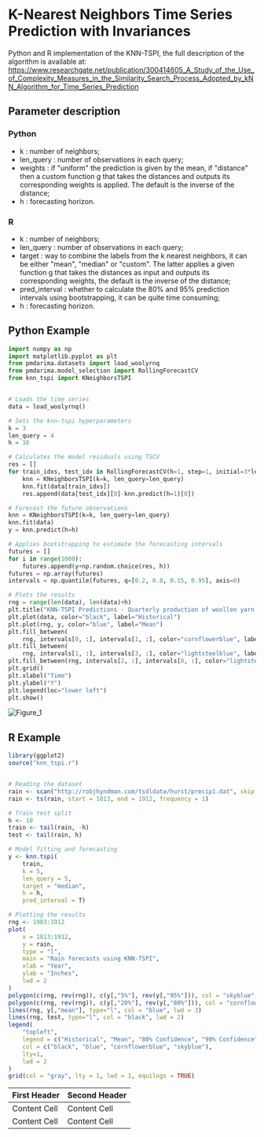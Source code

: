 # K-Nearest Neighbors Time Series Prediction with Invariances

Python and R implementation of the KNN-TSPI, the full description of the algorithm is available at: https://www.researchgate.net/publication/300414605_A_Study_of_the_Use_of_Complexity_Measures_in_the_Similarity_Search_Process_Adopted_by_kNN_Algorithm_for_Time_Series_Prediction

## Parameter description
### Python
- k : number of neighbors;
- len_query : number of observations in each query;
- weights : if "uniform" the prediction is given by the mean, if "distance" then a custom function g that takes the distances and outputs its corresponding weights is applied. The default is the inverse of the distance;
- h : forecasting horizon.
### R
- k : number of neighbors;
- len_query : number of observations in each query;
- target : way to combine the labels from the k nearest neighbors, it can be either "mean", "median" or "custom". The latter applies a given function g that takes the distances as input and outputs its corresponding weights, the default is the inverse of the distance;
- pred_interval : whether to calculate the 80% and 95% prediction intervals using bootstrapping, it can be quite time consuming;
- h : forecasting horizon.
 
## Python Example

```python
import numpy as np
import matplotlib.pyplot as plt
from pmdarima.datasets import load_woolyrnq
from pmdarima.model_selection import RollingForecastCV
from knn_tspi import KNeighborsTSPI


# Loads the time series
data = load_woolyrnq()

# Sets the knn-tspi hyperparameters
k = 3
len_query = 4
h = 16

# Calculates the model residuals using TSCV
res = []
for train_idxs, test_idx in RollingForecastCV(h=1, step=1, initial=3*len_query).split(data):
    knn = KNeighborsTSPI(k=k, len_query=len_query)
    knn.fit(data[train_idxs])
    res.append(data[test_idx][0]-knn.predict(h=1)[0])

# Forecast the future observations
knn = KNeighborsTSPI(k=k, len_query=len_query)
knn.fit(data)
y = knn.predict(h=h)

# Applies bootstrapping to estimate the forecasting intervals
futures = []
for i in range(1000):
    futures.append(y+np.random.choice(res, h))
futures = np.array(futures)
intervals = np.quantile(futures, q=[0.2, 0.8, 0.15, 0.95], axis=0)

# Plots the results
rng = range(len(data), len(data)+h)
plt.title("KNN-TSPI Predictions - Quarterly production of woollen yarn in Australia")
plt.plot(data, color="black", label="Historical")
plt.plot(rng, y, color="blue", label="Mean")
plt.fill_between(
    rng, intervals[0, :], intervals[1, :], color="cornflowerblue", label="80% confidence")
plt.fill_between(
    rng, intervals[1, :], intervals[3, :], color="lightsteelblue", label="95% confidence")
plt.fill_between(rng, intervals[2, :], intervals[0, :], color="lightsteelblue")
plt.grid()
plt.xlabel("Time")
plt.ylabel("Y")
plt.legend(loc="lower left")
plt.show()
```

![Figure_1](https://user-images.githubusercontent.com/56834802/108731205-186fc400-750b-11eb-97ab-32e739096c5a.png)

## R Example

```R
library(ggplot2)
source("knn_tspi.r")


# Reading the dataset
rain <- scan("http://robjhyndman.com/tsdldata/hurst/precip1.dat", skip = 1)
rain <- ts(rain, start = 1813, end = 1912, frequency = 1)

# Train test split
h <- 10
train <- tail(rain, -h)
test <- tail(rain, h)

# Model fitting and forecasting
y <- knn.tspi(
    train, 
    k = 5, 
    len_query = 5, 
    target = "median", 
    h = h, 
    pred_interval = T)

# Plotting the results
rng <- 1903:1912
plot(
    x = 1813:1912,
    y = rain, 
    type = "l", 
    main = "Rain forecasts using KNN-TSPI",
    xlab = "Year",
    ylab = "Inches",
    lwd = 2
)
polygon(c(rng, rev(rng)), c(y[,"5%"], rev(y[,"95%"])), col = "skyblue", border = NA)
polygon(c(rng, rev(rng)), c(y[,"20%"], rev(y[,"80%"])), col = "cornflowerblue", border = NA)
lines(rng, y[,"mean"], type="l", col = "blue", lwd = 3)
lines(rng, test, type="l", col = "black", lwd = 2)
legend(
    "topleft", 
    legend = c("Historical", "Mean", "80% Confidence", "90% Confidence"),
    col = c("black", "blue", "cornflowerblue", "skyblue"),
    lty=1,
    lwd = 2
)
grid(col = "gray", lty = 1, lwd = 1, equilogs = TRUE)
```
| First Header  | Second Header |
| ------------- | ------------- |
| Content Cell  | Content Cell  |
| Content Cell  | Content Cell  |
